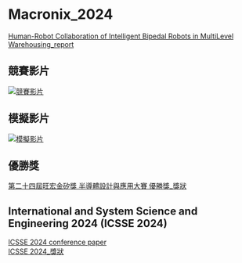 # Macronix_2024
[Human-Robot Collaboration of Intelligent Bipedal Robots in MultiLevel Warehousing_report](https://github.com/Kuan-Ting-Cho/Macronix_2024/blob/main/Human-Robot%20Collaboration%20of%20Intelligent%20Bipedal%20Robots%20in%20MultiLevel%20Warehousing.pdf)
## 競賽影片
[![競賽影片](https://img.youtube.com/vi/QOL8G59Ion0/0.jpg)](https://www.youtube.com/watch?v=QOL8G59Ion0)
## 模擬影片
[![模擬影片](https://img.youtube.com/vi/DtHmWgVyCPI/0.jpg)](https://www.youtube.com/watch?v=DtHmWgVyCPI)
## 優勝獎
[第二十四屆旺宏金矽獎 半導體設計與應用大賽 優勝獎_獎狀](https://github.com/user-attachments/assets/30253aed-6e60-4f00-baa1-990223924b51)
## International and System Science and Engineering 2024 (ICSSE 2024)
[ICSSE 2024 conference paper](https://github.com/Kuan-Ting-Cho/Macronix_2024/blob/main/Mechanism%20and%20System%20Design%20of%20Linkage%20Driven%20Humanoid%20Robot.pdf)\
[ICSSE 2024_獎狀](https://github.com/user-attachments/assets/f3b2eac2-80f3-41f5-9eda-311fcf2eda83)
